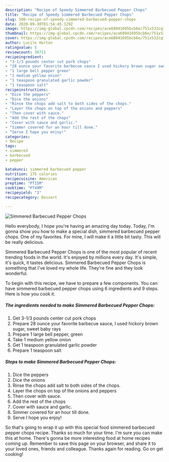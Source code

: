 ```yaml
---
description: "Recipe of Speedy Simmered Barbecued Pepper Chops"
title: "Recipe of Speedy Simmered Barbecued Pepper Chops"
slug: 500-recipe-of-speedy-simmered-barbecued-pepper-chops
date: 2020-09-30T01:54:45.129Z
image: https://img-global.cpcdn.com/recipes/ace68941695bcb6e/751x532cq70/simmered-barbecued-pepper-chops-recipe-main-photo.jpg
thumbnail: https://img-global.cpcdn.com/recipes/ace68941695bcb6e/751x532cq70/simmered-barbecued-pepper-chops-recipe-main-photo.jpg
cover: https://img-global.cpcdn.com/recipes/ace68941695bcb6e/751x532cq70/simmered-barbecued-pepper-chops-recipe-main-photo.jpg
author: Lucile Horton
ratingvalue: 5
reviewcount: 36711
recipeingredient:
- "3-1/3 pounds center cut pork chops"
- "28 ounce your favorite barbecue sauce I used hickory brown sugar sweet baby rays"
- "1 large bell pepper green"
- "1 medium yellow onion"
- "1 teaspoon granulated garlic powder"
- "1 teaspoon salt"
recipeinstructions:
- "Dice the peppers"
- "Dice the onions"
- "Rinse the chops add salt to both sides of the chops."
- "Layer the chops on top of the onions and peppers"
- "Then cover with sauce."
- "Add the rest of the chops"
- "Cover with sauce and garlic."
- "Simmer covered for an hour till done."
- "Serve I hope you enjoy!"
categories:
- Recipe
tags:
- simmered
- barbecued
- pepper

katakunci: simmered barbecued pepper 
nutrition: 175 calories
recipecuisine: American
preptime: "PT15M"
cooktime: "PT49M"
recipeyield: "3"
recipecategory: Dessert

---
```



![Simmered Barbecued Pepper Chops](https://img-global.cpcdn.com/recipes/ace68941695bcb6e/751x532cq70/simmered-barbecued-pepper-chops-recipe-main-photo.jpg)

Hello everybody, I hope you're having an amazing day today. Today, I'm gonna show you how to make a special dish, simmered barbecued pepper chops. One of my favorites. For mine, I will make it a little bit tasty. This will be really delicious.



Simmered Barbecued Pepper Chops is one of the most popular of recent trending foods in the world. It's enjoyed by millions every day. It's simple, it's quick, it tastes delicious. Simmered Barbecued Pepper Chops is something that I've loved my whole life. They're fine and they look wonderful.


To begin with this recipe, we have to prepare a few components. You can have simmered barbecued pepper chops using 6 ingredients and 9 steps. Here is how you cook it.

<!--inarticleads1-->

##### The ingredients needed to make Simmered Barbecued Pepper Chops:

1. Get 3-1/3 pounds center cut pork chops
1. Prepare 28 ounce your favorite barbecue sauce, I used hickory brown sugar, sweet baby rays
1. Prepare 1 large bell pepper, green
1. Take 1 medium yellow onion
1. Get 1 teaspoon granulated garlic powder
1. Prepare 1 teaspoon salt




<!--inarticleads2-->

##### Steps to make Simmered Barbecued Pepper Chops:

1. Dice the peppers
1. Dice the onions
1. Rinse the chops add salt to both sides of the chops.
1. Layer the chops on top of the onions and peppers
1. Then cover with sauce.
1. Add the rest of the chops
1. Cover with sauce and garlic.
1. Simmer covered for an hour till done.
1. Serve I hope you enjoy!




So that's going to wrap it up with this special food simmered barbecued pepper chops recipe. Thanks so much for your time. I'm sure you can make this at home. There's gonna be more interesting food at home recipes coming up. Remember to save this page on your browser, and share it to your loved ones, friends and colleague. Thanks again for reading. Go on get cooking!
